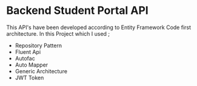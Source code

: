 # Backend Student Portal API
This API's have been developed according to Entity Framework Code first architecture.  In this Project which  I used  ;
- Repository Pattern
- Fluent Api
- Autofac
- Auto Mapper
- Generic Architecture
- JWT Token

